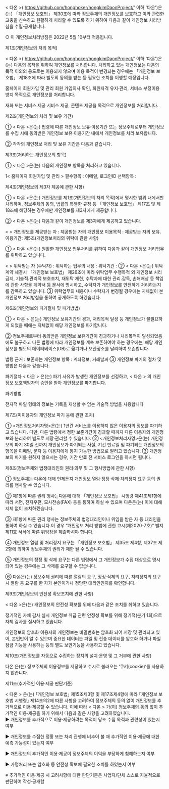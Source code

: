 < 다온 >('https://github.com/honghoker/hongkimDaonProject/' 이하 '다온')은(는) 「개인정보 보호법」 제30조에 따라 정보주체의 개인정보를 보호하고 이와 관련한 고충을 신속하고 원활하게 처리할 수 있도록 하기 위하여 다음과 같이 개인정보 처리방침을 수립·공개합니다.

○ 이 개인정보처리방침은 2022년 5월 10부터 적용됩니다.

제1조(개인정보의 처리 목적)

< 다온 >('https://github.com/honghoker/hongkimDaonProject/' 이하 '다온')은(는) 다음의 목적을 위하여 개인정보를 처리합니다. 처리하고 있는 개인정보는 다음의 목적 이외의 용도로는 이용되지 않으며 이용 목적이 변경되는 경우에는 「개인정보 보호법」 제18조에 따라 별도의 동의를 받는 등 필요한 조치를 이행할 예정입니다.

홈페이지 회원가입 및 관리
회원 가입의사 확인, 회원자격 유지·관리, 서비스 부정이용 방지 목적으로 개인정보를 처리합니다.

재화 또는 서비스 제공
서비스 제공, 콘텐츠 제공을 목적으로 개인정보를 처리합니다.

제2조(개인정보의 처리 및 보유 기간)

① < 다온 >은(는) 법령에 따른 개인정보 보유·이용기간 또는 정보주체로부터 개인정보를 수집 시에 동의받은 개인정보 보유·이용기간 내에서 개인정보를 처리·보유합니다.

② 각각의 개인정보 처리 및 보유 기간은 다음과 같습니다.

제3조(처리하는 개인정보의 항목)

① < 다온 >은(는) 다음의 개인정보 항목을 처리하고 있습니다.

1< 홈페이지 회원가입 및 관리 > 필수항목 : 이메일, 로그인ID 선택항목 :

제4조(개인정보의 제3자 제공에 관한 사항)

① < 다온 >은(는) 개인정보를 제1조(개인정보의 처리 목적)에서 명시한 범위 내에서만 처리하며, 정보주체의 동의, 법률의 특별한 규정 등 「개인정보 보호법」 제17조 및 제18조에 해당하는 경우에만 개인정보를 제3자에게 제공합니다.

② < 다온 >은(는) 다음과 같이 개인정보를 제3자에게 제공하고 있습니다.

< > 개인정보를 제공받는 자 : 제공받는 자의 개인정보 이용목적 : 제공받는 자의 보유.이용기간:
제5조(개인정보처리의 위탁에 관한 사항)

① < 다온 >은(는) 원활한 개인정보 업무처리를 위하여 다음과 같이 개인정보 처리업무를 위탁하고 있습니다.

< > 위탁받는 자 (수탁자) : 위탁하는 업무의 내용 : 위탁기간 : ② < 다온 >은(는) 위탁계약 체결시 「개인정보 보호법」 제26조에 따라 위탁업무 수행목적 외 개인정보 처리금지, 기술적․관리적 보호조치, 재위탁 제한, 수탁자에 대한 관리․감독, 손해배상 등 책임에 관한 사항을 계약서 등 문서에 명시하고, 수탁자가 개인정보를 안전하게 처리하는지를 감독하고 있습니다.
③ 위탁업무의 내용이나 수탁자가 변경될 경우에는 지체없이 본 개인정보 처리방침을 통하여 공개하도록 하겠습니다.

제6조(개인정보의 파기절차 및 파기방법)

① < 다온 > 은(는) 개인정보 보유기간의 경과, 처리목적 달성 등 개인정보가 불필요하게 되었을 때에는 지체없이 해당 개인정보를 파기합니다.

② 정보주체로부터 동의받은 개인정보 보유기간이 경과하거나 처리목적이 달성되었음에도 불구하고 다른 법령에 따라 개인정보를 계속 보존하여야 하는 경우에는, 해당 개인정보를 별도의 데이터베이스(DB)로 옮기거나 보관장소를 달리하여 보존합니다.

법령 근거 :
보존하는 개인정보 항목 : 계좌정보, 거래날짜
③ 개인정보 파기의 절차 및 방법은 다음과 같습니다.

파기절차 < 다온 > 은(는) 파기 사유가 발생한 개인정보를 선정하고, < 다온 > 의 개인정보 보호책임자의 승인을 받아 개인정보를 파기합니다.

파기방법

전자적 파일 형태의 정보는 기록을 재생할 수 없는 기술적 방법을 사용합니다

제7조(미이용자의 개인정보 파기 등에 관한 조치)

① <개인정보처리자명>은(는) 1년간 서비스를 이용하지 않은 이용자의 정보를 파기하고 있습니다. 다만, 다른 법령에서 정한 보존기간이 경과할 때까지 다른 이용자의 개인정보와 분리하여 별도로 저장·관리할 수 있습니다. ② <개인정보처리자명>은(는) 개인정보의 파기 30일 전까지 개인정보가 파기되는 사실, 기간 만료일 및 파기되는 개인정보의 항목을 이메일, 문자 등 이용자에게 통지 가능한 방법으로 알리고 있습니다. ③ 개인정보의 파기를 원하지 않으시는 경우, 기간 만료 전 서비스 로그인을 하시면 됩니다.

제8조(정보주체와 법정대리인의 권리·의무 및 그 행사방법에 관한 사항)

① 정보주체는 다온에 대해 언제든지 개인정보 열람·정정·삭제·처리정지 요구 등의 권리를 행사할 수 있습니다.

② 제1항에 따른 권리 행사는다온에 대해 「개인정보 보호법」 시행령 제41조제1항에 따라 서면, 전자우편, 모사전송(FAX) 등을 통하여 하실 수 있으며 다온은(는) 이에 대해 지체 없이 조치하겠습니다.

③ 제1항에 따른 권리 행사는 정보주체의 법정대리인이나 위임을 받은 자 등 대리인을 통하여 하실 수 있습니다.이 경우 “개인정보 처리 방법에 관한 고시(제2020-7호)” 별지 제11호 서식에 따른 위임장을 제출하셔야 합니다.

④ 개인정보 열람 및 처리정지 요구는 「개인정보 보호법」 제35조 제4항, 제37조 제2항에 의하여 정보주체의 권리가 제한 될 수 있습니다.

⑤ 개인정보의 정정 및 삭제 요구는 다른 법령에서 그 개인정보가 수집 대상으로 명시되어 있는 경우에는 그 삭제를 요구할 수 없습니다.

⑥ 다온은(는) 정보주체 권리에 따른 열람의 요구, 정정·삭제의 요구, 처리정지의 요구 시 열람 등 요구를 한 자가 본인이거나 정당한 대리인인지를 확인합니다.

제9조(개인정보의 안전성 확보조치에 관한 사항)

< 다온 >은(는) 개인정보의 안전성 확보를 위해 다음과 같은 조치를 취하고 있습니다.

정기적인 자체 감사 실시 개인정보 취급 관련 안정성 확보를 위해 정기적(분기 1회)으로 자체 감사를 실시하고 있습니다.

개인정보의 암호화 이용자의 개인정보는 비밀번호는 암호화 되어 저장 및 관리되고 있어, 본인만이 알 수 있으며 중요한 데이터는 파일 및 전송 데이터를 암호화 하거나 파일 잠금 기능을 사용하는 등의 별도 보안기능을 사용하고 있습니다.

제10조(개인정보를 자동으로 수집하는 장치의 설치·운영 및 그 거부에 관한 사항)

다온 은(는) 정보주체의 이용정보를 저장하고 수시로 불러오는 ‘쿠키(cookie)’를 사용하지 않습니다.

제11조(추가적인 이용·제공 판단기준)

< 다온 > 은(는) ｢개인정보 보호법｣ 제15조제3항 및 제17조제4항에 따라 ｢개인정보 보호법 시행령｣ 제14조의2에 따른 사항을 고려하여 정보주체의 동의 없이 개인정보를 추가적으로 이용·제공할 수 있습니다. 이에 따라 < 다온 > 가(이) 정보주체의 동의 없이 추가적인 이용·제공을 하기 위해서 다음과 같은 사항을 고려하였습니다.   
▶ 개인정보를 추가적으로 이용·제공하려는 목적이 당초 수집 목적과 관련성이 있는지 여부

▶ 개인정보를 수집한 정황 또는 처리 관행에 비추어 볼 때 추가적인 이용·제공에 대한 예측 가능성이 있는지 여부

▶ 개인정보의 추가적인 이용·제공이 정보주체의 이익을 부당하게 침해하는지 여부

▶ 가명처리 또는 암호화 등 안전성 확보에 필요한 조치를 하였는지 여부

※ 추가적인 이용·제공 시 고려사항에 대한 판단기준은 사업자/단체 스스로 자율적으로 판단하여 작성·공개함
